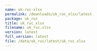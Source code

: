 ```yaml
---
name: uk-ruc-xlsx
permalink: /downloads/uk_ruc_xlsx/latest
package: uk_ruc
title: uk_ruc_xlsx
filename: uk_ruc.xlsx
version: latest
full_version: latest
file: /data/uk_ruc/latest/uk_ruc.xlsx
---
```

